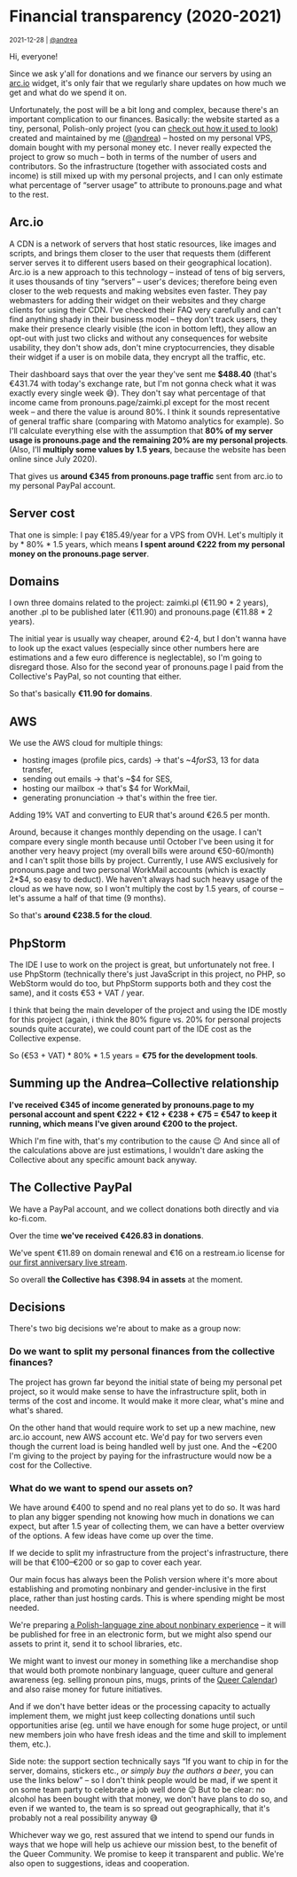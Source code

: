 # Financial transparency (2020-2021)

<small>2021-12-28 | [@andrea](/@andrea)</small>

Hi, everyone!

Since we ask y'all for donations and we finance our servers by using an [arc.io](https://arc.io) widget,
it's only fair that we regularly share updates on how much we get and what do we spend it on.

Unfortunately, the post will be a bit long and complex, because there's an important complication to our finances.
Basically: the website started as a tiny, personal, Polish-only project
(you can [check out how it used to look](https://web.archive.org/web/20200725174439/https://zaimki.pl/))
created and maintained by me ([@andrea](/@andrea)) – hosted on my personal VPS, domain bought with my personal money etc.
I never really expected the project to grow so much – both in terms of the number of users and contributors.
So the infrastructure (together with associated costs and income) is still mixed up with my personal projects,
and I can only estimate what percentage of “server usage” to attribute to pronouns.page and what to the rest.

## Arc.io

A CDN is a network of servers that host static resources, like images and scripts,
and brings them closer to the user that requests them
(different server serves it to different users based on their geographical location).
Arc.io is a new approach to this technology – instead of tens of big servers, it uses thousands of tiny “servers” – user's devices;
therefore being even closer to the web requests and making websites even faster.
They pay webmasters for adding their widget on their websites and they charge clients for using their CDN.
I've checked their FAQ very carefully and can't find anything shady in their business model – 
they don't track users, they make their presence clearly visible (the icon in bottom left),
they allow an opt-out with just two clicks and without any consequences for website usability,
they don't show ads, don't mine cryptocurrencies, they disable their widget if a user is on mobile data, 
they encrypt all the traffic, etc.

Their dashboard says that over the year they've sent me **$488.40**
(that's €431.74 with today's exchange rate, but I'm not gonna check what it was exactly every single week 😅).
They don't say what percentage of that income came from pronouns.page/zaimki.pl except for the most recent week –
and there the value is around 80%. I think it sounds representative of general traffic share
(comparing with Matomo analytics for example).
So I'll calculate everything else with the assumption that **80% of my server usage is pronouns.page and the remaining 20% are my personal projects**.
(Also, I'll **multiply some values by 1.5 years**, because the website has been online since July 2020).

That gives us **around €345 from pronouns.page traffic** sent from arc.io to my personal PayPal account.

## Server cost

That one is simple: I pay €185.49/year for a VPS from OVH. Let's multiply it by * 80% * 1.5 years,
which means **I spent around €222 from my personal money on the pronouns.page server**.

## Domains

I own three domains related to the project: zaimki.pl (€11.90 * 2 years), another .pl to be published later (€11.90)
and pronouns.page (€11.88 * 2 years).

The initial year is usually way cheaper, around €2-4, but I don't wanna have to look up the exact values
(especially since other numbers here are estimations and a few euro difference is neglectable),
so I'm going to disregard those.
Also for the second year of pronouns.page I paid from the Collective's PayPal, so not counting that either.

So that's basically **€11.90 for domains**.

## AWS

We use the AWS cloud for multiple things:

 - hosting images (profile pics, cards) → that's ~$4 for S3, ~$13 for data transfer,
 - sending out emails → that's ~$4 for SES,
 - hosting our mailbox → that's $4 for WorkMail,
 - generating pronunciation → that's within the free tier.

Adding 19% VAT and converting to EUR that's around €26.5 per month.

Around, because it changes monthly depending on the usage.
I can't compare every single month because until October I've been using it for another very heavy project
(my overall bills were around €50-60/month) and I can't split those bills by project.
Currently, I use AWS exclusively for pronouns.page and two personal WorkMail accounts (which is exactly 2*$4, so easy to deduct).
We haven't always had such heavy usage of the cloud as we have now,
so I won't multiply the cost by 1.5 years, of course – let's assume a half of that time (9 months).

So that's **around €238.5 for the cloud**.

## PhpStorm

The IDE I use to work on the project is great, but unfortunately not free.
I use PhpStorm (technically there's just JavaScript in this project, no PHP, so WebStorm would do too, but PhpStorm supports both and they cost the same),
and it costs €53 + VAT / year.

I think that being the main developer of the project and using the IDE mostly for this project
(again, i think the 80% figure vs. 20% for personal projects sounds quite accurate),
we could count part of the IDE cost as the Collective expense.

So (€53 + VAT) * 80% * 1.5 years = **€75 for the development tools**.

## Summing up the Andrea–Collective relationship

**I've received €345 of income generated by pronouns.page to my personal account and spent €222 + €12 + €238 + €75 = €547 to keep it running,
which means I've given around €200 to the project.**

Which I'm fine with, that's my contribution to the cause 😉
And since all of the calculations above are just estimations, I wouldn't dare asking the Collective about any specific amount back anyway.

## The Collective PayPal

We have a PayPal account, and we collect donations both directly and via ko-fi.com.

Over the time **we've received €426.83 in donations**.

We've spent €11.89 on domain renewal and €16 on a restream.io license for [our first anniversary live stream](https://zaimki.pl/blog/pierwsze-urodziny).

So overall **the Collective has €398.94 in assets** at the moment.

## Decisions

There's two big decisions we're about to make as a group now:

### Do we want to split my personal finances from the collective finances?

The project has grown far beyond the initial state of being my personal pet project,
so it would make sense to have the infrastructure split, both in terms of the cost and income.
It would make it more clear, what's mine and what's shared.

On the other hand that would require work to set up a new machine, new arc.io account, new AWS account etc.
We'd pay for two servers even though the current load is being handled well by just one. 
And the ~€200 I'm giving to the project by paying for the infrastructure would now be a cost for the Collective.

### What do we want to spend our assets on?

We have around €400 to spend and no real plans yet to do so.
It was hard to plan any bigger spending not knowing how much in donations we can expect,
but after 1.5 year of collecting them, we can have a better overview of the options.
A few ideas have come up over the time.

If we decide to split my infrastructure from the project's infrastructure,
there will be that €100–€200 or so gap to cover each year.

Our main focus has always been the Polish version where it's more about
establishing and promoting nonbinary and gender-inclusive in the first place,
rather than just hosting cards. This is where spending might be most needed.

We're preparing [a Polish-language zine about nonbinary experience](https://zaimki.pl/zin) – 
it will be published for free in an electronic form,
but we might also spend our assets to print it, send it to school libraries, etc.

We might want to invest our money in something like a merchandise shop that would both
promote nonbinary language, queer culture and general awareness (eg. selling pronoun pins, mugs, prints of the [Queer Calendar](/calendar))
and also raise money for future initiatives.

And if we don't have better ideas or the processing capacity to actually implement them,
we might just keep collecting donations until such opportunities arise
(eg. until we have enough for some huge project, 
or until new members join who have fresh ideas and the time and skill to implement them, etc.).

Side note: the support section technically says “If you want to chip in for the server, domains, stickers etc.,
_or simply buy the authors a beer_, you can use the links below” –
so I don't think people would be mad, if we spent it on some team party to celebrate a job well done 😉
But to be clear: no alcohol has been bought with that money, we don't have plans to do so,
and even if we wanted to, the team is so spread out geographically, that it's probably not a real possibility anyway 😅

Whichever way we go, rest assured that we intend to spend our funds in ways that we hope will
help us achieve our mission best, to the benefit of the Queer Community.
We promise to keep it transparent and public.
We're also open to suggestions, ideas and cooperation.
